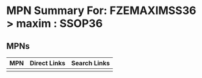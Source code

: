 



# MPN Summary For: FZEMAXIMSS36 > maxim : SSOP36

## MPNs
  

|MPN|Direct Links|Search Links|
| :--- | :--- | :--- |
||||

